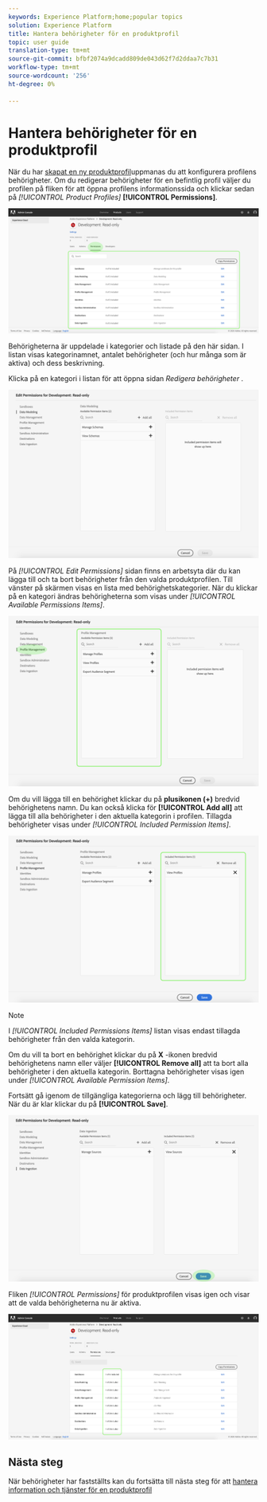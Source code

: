 ```yaml
---
keywords: Experience Platform;home;popular topics
solution: Experience Platform
title: Hantera behörigheter för en produktprofil
topic: user guide
translation-type: tm+mt
source-git-commit: bfbf2074a9dcadd809de043d62f7d2ddaa7c7b31
workflow-type: tm+mt
source-wordcount: '256'
ht-degree: 0%

---
```



# Hantera behörigheter för en produktprofil

När du har [skapat en ny produktprofil](#create-a-new-product-profile)uppmanas du att konfigurera profilens behörigheter. Om du redigerar behörigheter för en befintlig profil väljer du profilen på fliken för att öppna profilens informationssida och klickar sedan på *[!UICONTROL Product Profiles]* **[!UICONTROL Permissions]**.

![profile-permissions](../images/profile-permissions.png)

Behörigheterna är uppdelade i kategorier och listade på den här sidan. I listan visas kategorinamnet, antalet behörigheter (och hur många som är aktiva) och dess beskrivning.

Klicka på en kategori i listan för att öppna sidan *Redigera behörigheter* .

![redigera-behörigheter](../images/edit-permissions.png)

På *[!UICONTROL Edit Permissions]* sidan finns en arbetsyta där du kan lägga till och ta bort behörigheter från den valda produktprofilen. Till vänster på skärmen visas en lista med behörighetskategorier. När du klickar på en kategori ändras behörigheterna som visas under *[!UICONTROL Available Permissions Items]*.

![change-permissions-category](../images/change-permissions-category.png)

Om du vill lägga till en behörighet klickar du på **plusikonen (+)** bredvid behörighetens namn. Du kan också klicka för **[!UICONTROL Add all]** att lägga till alla behörigheter i den aktuella kategorin i profilen. Tillagda behörigheter visas under *[!UICONTROL Included Permission Items]*.

![add-permissions](../images/add-permissions.png)

>[!NOTE]
>
>I *[!UICONTROL Included Permissions Items]* listan visas endast tillagda behörigheter från den valda kategorin.

Om du vill ta bort en behörighet klickar du på **X** -ikonen bredvid behörighetens namn eller väljer **[!UICONTROL Remove all]** att ta bort alla behörigheter i den aktuella kategorin. Borttagna behörigheter visas igen under *[!UICONTROL Available Permission Items]*.

Fortsätt gå igenom de tillgängliga kategorierna och lägg till behörigheter. När du är klar klickar du på **[!UICONTROL Save]**.

![behörigheter-avsluta](../images/permissions-finish.png)

Fliken *[!UICONTROL Permissions]* för produktprofilen visas igen och visar att de valda behörigheterna nu är aktiva.

![added-permissions](../images/added-permissions.png)

## Nästa steg

När behörigheter har fastställts kan du fortsätta till nästa steg för att [hantera information och tjänster för en produktprofil](details-and-services.md)
